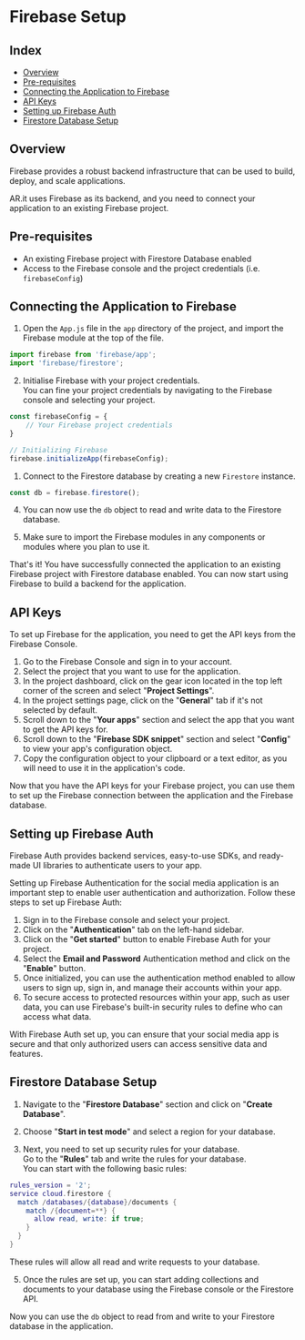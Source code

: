 <!-- omit from toc -->
# Firebase Setup

<!-- omit from toc -->
## Index
- [Overview](#overview)
- [Pre-requisites](#pre-requisites)
- [Connecting the Application to Firebase](#connecting-the-application-to-firebase)
- [API Keys](#api-keys)
- [Setting up Firebase Auth](#setting-up-firebase-auth)
- [Firestore Database Setup](#firestore-database-setup)


## Overview
Firebase provides a robust backend infrastructure that can be used to build, deploy, and scale applications.

AR.it uses Firebase as its backend, and you need to connect your application to an existing Firebase project.

## Pre-requisites
- An existing Firebase project with Firestore Database enabled
- Access to the Firebase console and the project credentials (i.e. `firebaseConfig`)

## Connecting the Application to Firebase

1. Open the `App.js` file in the `app` directory of the project, and import the Firebase module at the top of the file.

```js
import firebase from 'firebase/app';
import 'firebase/firestore';
```

2. Initialise Firebase with your project credentials.<br>
You can fine your project credentials by navigating to the Firebase console and selecting your project.

```js
const firebaseConfig = {
    // Your Firebase project credentials
}

// Initializing Firebase
firebase.initializeApp(firebaseConfig);
```

1. Connect to the Firestore database by creating a new `Firestore` instance.

```js
const db = firebase.firestore();
```

4. You can now use the `db` object to read and write data to the Firestore database.

5. Make sure to import the Firebase modules in any components or modules where you plan to use it.

That's it! You have successfully connected the application to an existing Firebase project with Firestore database enabled. You can now start using Firebase to build a backend for the application.

## API Keys
To set up Firebase for the application, you need to get the API keys from the Firebase Console.

1. Go to the Firebase Console and sign in to your account.
2. Select the project that you want to use for the application.
3. In the project dashboard, click on the gear icon located in the top left corner of the screen and select "**Project Settings**".
4. In the project settings page, click on the "**General**" tab if it's not selected by default.
5. Scroll down to the "**Your apps**" section and select the app that you want to get the API keys for.
6. Scroll down to the "**Firebase SDK snippet**" section and select "**Config**" to view your app's configuration object.
7. Copy the configuration object to your clipboard or a text editor, as you will need to use it in the application's code.

Now that you have the API keys for your Firebase project, you can use them to set up the Firebase connection between the application and the Firebase database.

## Setting up Firebase Auth

Firebase Auth provides backend services, easy-to-use SDKs, and ready-made UI libraries to authenticate users to your app.

Setting up Firebase Authentication for the social media application is an important step to enable user authentication and authorization. Follow these steps to set up Firebase Auth:

1. Sign in to the Firebase console and select your project.
2. Click on the "**Authentication**" tab on the left-hand sidebar.
3. Click on the "**Get started**" button to enable Firebase Auth for your project.
4. Select the **Email and Password** Authentication method and click on the "**Enable**" button.
5. Once initialized, you can use the authentication method enabled to allow users to sign up, sign in, and manage their accounts within your app.
6. To secure access to protected resources within your app, such as user data, you can use Firebase's built-in security rules to define who can access what data.

With Firebase Auth set up, you can ensure that your social media app is secure and that only authorized users can access sensitive data and features.

## Firestore Database Setup

1. Navigate to the "**Firestore Database**" section and click on "**Create Database**".

2. Choose "**Start in test mode**" and select a region for your database.

3. Next, you need to set up security rules for your database.<br>
Go to the "**Rules**" tab and write the rules for your database.<br>
You can start with the following basic rules:

```lua
rules_version = '2';
service cloud.firestore {
  match /databases/{database}/documents {
    match /{document=**} {
      allow read, write: if true;
    }
  }
}
```
These rules will allow all read and write requests to your database.

5. Once the rules are set up, you can start adding collections and documents to your database using the Firebase console or the Firestore API.

Now you can use the `db` object to read from and write to your Firestore database in the application.